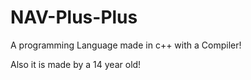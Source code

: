 # NAV-Plus-Plus
A programming Language made in c++ with a Compiler!

Also it is made by a 14 year old!
